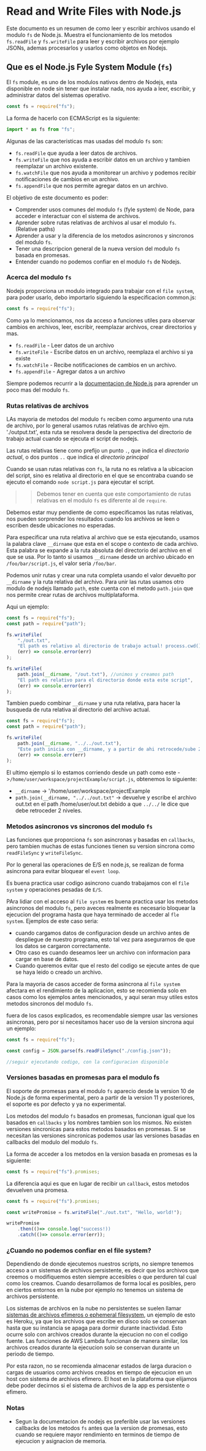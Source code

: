 # Read and Write Files with Node.js

Este documento es un resumen de como leer y escribir archivos usando el modulo `fs` de Node.js.
Muestra el funcionamiento de los metodos `fs.readFile` y `fs.writeFile` para leer y escribir archivos por ejemplo JSONs,
ademas procesarlos y usarlos como objetos en Nodejs.

## Que es el Node.js Fyle System Module (`fs`)

El `fs` module, es uno de los modulos nativos dentro de Nodejs, esta disponible en node sin tener que instalar nada, nos
ayuda a leer, escribir, y administrar datos del sistemas operativo.

```javascript
const fs = require("fs");
```

La forma de hacerlo con ECMAScript es la siguiente:

```javascript
import * as fs from "fs";
```

Algunas de las caracteristicas mas usadas del modulo `fs` son:

-   `fs.readFile` que ayuda a leer datos de archivos.
-   `fs.writeFile` que nos ayuda a escribir datos en un archivo y tambien reemplazar un archivo existente.
-   `fs.watchFile` que nos ayuda a monitorear un archivo y podemos recibir notificaciones de cambios en un archivo.
-   `fs.appendFile` que nos permite agregar datos en un archivo.

El objetivo de este documento es poder:

-   Comprender usos comunes del modulo `fs` (fyle system) de Node, para acceder e interactuar con el sistema de archivos.
-   Aprender sobre rutas relativas de archivos al usar el modulo `fs`. (Relative paths)
-   Aprender a usar y la diferencia de los metodos asincronos y sincronos del modulo `fs`.
-   Tener una descripcion general de la nueva version del modulo `fs` basada en promesas.
-   Entender cuando no podemos confiar en el modulo `fs` de Nodejs.

### Acerca del modulo `fs`

Nodejs proporciona un modulo integrado para trabajar con el `file system`, para poder usarlo, debo importarlo siguiendo la especificacion common.js:

```javascript
const fs = require("fs");
```

Como ya lo mencionamos, nos da acceso a funciones utiles para observar cambios en archivos, leer, escribir, reemplazar archivos, crear directorios y mas.

-   `fs.readFile` - Leer datos de un archivo
-   `fs.writeFile` - Escribe datos en un archivo, reemplaza el archivo si ya existe
-   `fs.watchFile` - Recibe notificaciones de cambios en un archivo.
-   `fs.appendFile` - Agregar datos a un archivo

Siempre podemos recurrir a la [documentacion de Node.js](https://nodejs.org/api/fs.html) para aprender un poco mas del modulo `fs`.

### Rutas relativas de archivos

LAs mayoria de metodos del modulo `fs` reciben como argumento una ruta de archivo, por lo general usamos rutas relativas de archivo ejm. './output.txt', esta ruta se resolvera desde la perspectiva del directorio de trabajo actual cuando se ejecuta el script de nodejs.

Las rutas relativas tiene como prefijo un punto `.`, que indica el _directorio actual_, o dos puntos `..` que indica el _directorio principal_

Cuando se usan rutas relativas con `fs`, la ruta no es relativa a la ubicacion del script, sino es relativa al directorio en el que se encontraba cuando se ejecuto el comando `node script.js` para ejecutar el script.

> > Debemos tener en cuenta que este comportamiento de rutas relativas en el modulo `fs` es diferente al de `require`.

Debemos estar muy pendiente de como especificamos las rutas relativas, nos pueden sorprender los resultados cuando los archivos se leen o escriben desde ubicaciones no esperadas.

Para especificar una ruta relativa al archivo que se esta ejecutando, usamos la palabra clave `__dirname` que esta en el scope o contexto de cada archivo. Esta palabra se expande a la ruta absoluta del directorio del archivo en el que se usa. Por lo tanto si usamos `__dirname` desde un archivo ubicado en `/foo/bar/script.js`, el valor seria `/foo/bar`.

Podemos unir rutas y crear una ruta completa usando el valor devuelto por `__dirname` y la ruta relativa del archivo.
Para unir las rutas usamos otro modulo de nodejs llamado `path`, este cuenta con el metodo `path.join` que nos permite crear rutas de archivos multiplataforma.

Aqui un ejemplo:

```javascript
const fs = require("fs");
const path = require("path");

fs.writeFile(
    "./out.txt",
    "El path es relativo al directorio de trabajo actual! process.cwd()",
    (err) => console.error(err)
);

fs.writeFile(
    path.join(__dirname, "/out.txt"), //unimos y creamos path
    "El path es relativo para el directorio donde esta este script",
    (err) => console.error(err)
);
```

Tambien puedo combinar `__dirname` y una ruta relativa, para hacer la busqueda de ruta relativa al directorio del archivo actual.

```javascript
const fs = require("fs");
const path = require("path");

fs.writeFile(
    path.join(__dirname, "../../out.txt"),
    "Este path inicia con __dirname, y a partir de ahi retrocede/sube 2 niveles",
    (err) => console.err(err)
);
```

El ultimo ejemplo si lo estamos corriendo desde un path como este ->`/home/user/workspace/projectExample/script.js`, obtenemos lo siguiente:

-   `__dirname` -> '/home/user/workspace/projectExample
-   `path.join(__dirname, "../../out.txt"` -> devuelve y escribe el archivo out.txt en el path /home/user/out.txt debido a que `../../` le dice que debe retroceder 2 niveles.

### Metodos asincronos vs sincronos del modulo `fs`

Las funciones que proporciona `fs` son asincronas y basadas en `callbacks`, pero tambien muchas de estas funciones tienen su version sincrona como `readFileSync` y `writeFileSync`.

Por lo general las operaciones de E/S en node.js, se realizan de forma asincrona para evitar bloquear el `event loop`.

Es buena practica usar codigo asincrono cuando trabajamos con el `file system` y operaciones pesadas de `E/S`.

PAra lidiar con el acceso al `file system` es buena practica usar los metodos asincronos del modulo `fs`, pero aveces realmente es necesario bloquear la ejecucion del programa hasta que haya terminado de acceder al `fle system`. Ejemplos de este caso seria:

-   cuando cargamos datos de configuracion desde un archivo antes de despliegue de nuestro programa, esto tal vez para asegurarnos de que los datos se cargaron correctamente.
-   Otro caso es cuando deseamos leer un archivo con informacion para cargar en base de datos.
-   Cuando queremos evitar que el resto del codigo se ejecute antes de que se haya leido o creado un archivo.

Para la mayoria de casos acceder de forma asincrona al `file system` afectara en el rendimiento de la aplicacion, esto se recomienda solo en casos como los ejemplos antes mencionados, y aqui seran muy utiles estos metodos sincronos del modulo `fs`.

fuera de los casos explicados, es recomendable siempre usar las versiones asincronas, pero por si necesitamos hacer uso de la version sincrona aqui un ejemplo:

```javascript
const fs = require("fs");

const config = JSON.parse(fs.readFileSync("./config.json"));

//seguir ejecutando codigo, con la configuracion disponible
```

### Versiones basadas en promesas para el modulo fs

El soporte de promesas para el modulo `fs` aparecio desde la version 10 de Node.js de forma experimental, pero a partir de la version 11 y posteriores, el soporte es por defecto y ya no experimental.

Los metodos del modulo `fs` basados en promesas, funcionan igual que los basados en `callbacks` y los nombres tambien son los mismos. No existen versiones sincronicas para estos metodos basados en promesas. Si se necesitan las versiones sincronicas podemos usar las versiones basadas en callbacks del modulo del modulo `fs`.

La forma de acceder a los metodos en la version basada en promesas es la siguiente:

```javascript
const fs = require("fs").promises;
```

La diferencia aqui es que en lugar de recibir un `callback`, estos metodos devuelven una promesa.

```javascript
const fs = require("fs").promises;

const writePromise = fs.writeFile("./out.txt", "Hello, world!");

writePromise
    .then(()=> console.log("success!))
    .catch(()=> console.error(err));
```

### ¿Cuando no podemos confiar en el file system?

Dependiendo de donde ejecutemos nuestros scripts, no siempre tenemos acceso a un sistemas de archivos persistente, es decir que los archivos que creemos o modifiquemos esten siempre accesibles o que perduren tal cual como los creamos.
Cuando desarrollamos de forma local es posibles, pero en ciertos entornos en la nube por ejemplo no tenemos un sistema de archivos persistente.

Los sistemas de archivos en la nube no persistentes se suelen llamar [sistemas de archivos efimeros o ephemeral filesystem](https://help.heroku.com/K1PPS2WM/why-are-my-file-uploads-missing-deleted), un ejemplo de esto es Heroku, ya que los archivos que escribe en disco solo se conservan hasta que su instancia se apaga para dormir durante inactividad. Esto ocurre solo con archivos creados durante la ejecucion no con el codigo fuente.
Las funciones de AWS Lambda funcionan de manera similar, los archivos creados durante la ejecucion solo se conservan durante un periodo de tiempo.

Por esta razon, no se recomienda almacenar estados de larga duracion o cargas de usuarios como archivos creados en tiempo de ejecucion en un host con sistema de archivos efimero. El host en la plataforma que elijamos debe poder decirnos si el sistema de archivos de la app es persistente o efimero.

### Notas

-   Segun la documentacion de nodejs es preferible usar las versiones callbacks de los metodos `fs` antes que la version de promesas, esto cuando se requiere mayor rendimiento en terminos de tiempo de ejecucion y asignacion de memoria.
